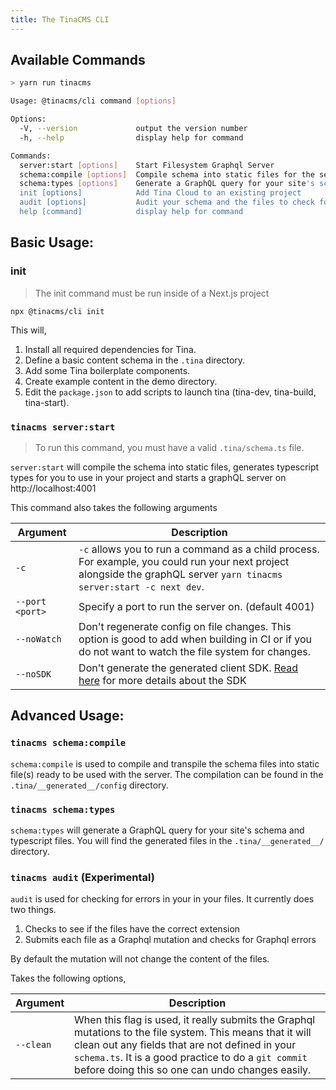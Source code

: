 ```yaml
---
title: The TinaCMS CLI
---
```


## Available Commands

```sh
> yarn run tinacms

Usage: @tinacms/cli command [options]

Options:
  -V, --version             output the version number
  -h, --help                display help for command

Commands:
  server:start [options]    Start Filesystem Graphql Server
  schema:compile [options]  Compile schema into static files for the server
  schema:types [options]    Generate a GraphQL query for your site's schema, (and optionally Typescript types)
  init [options]            Add Tina Cloud to an existing project
  audit [options]           Audit your schema and the files to check for errors
  help [command]            display help for command
```

## Basic Usage:

### init

> The init command must be run inside of a Next.js project

```bash,copy
npx @tinacms/cli init
```

This will,

1. Install all required dependencies for Tina.
2. Define a basic content schema in the `.tina` directory.
3. Add some Tina boilerplate components.
4. Create example content in the demo directory.
5. Edit the `package.json` to add scripts to launch tina (tina-dev, tina-build, tina-start).

### `tinacms server:start`

> To run this command, you must have a valid `.tina/schema.ts` file.

`server:start` will compile the schema into static files, generates typescript types for you to use in your project and starts a graphQL server on http://localhost:4001

This command also takes the following arguments

| Argument        | Description                                                                                                                                                             |
| --------------- | ----------------------------------------------------------------------------------------------------------------------------------------------------------------------- |
| `-c`            | `-c` allows you to run a command as a child process. For example, you could run your next project alongside the graphQL server `yarn tinacms server:start -c next dev`. |
| `--port <port>` | Specify a port to run the server on. (default 4001)                                                                                                                     |
| `--noWatch`     | Don't regenerate config on file changes. This option is good to add when building in CI or if you do not want to watch the file system for changes.                     |
| `--noSDK`       | Don't generate the generated client SDK. [Read here](/docs/graphql/client/) for more details about the SDK                                                              |

## Advanced Usage:

### `tinacms schema:compile`

`schema:compile` is used to compile and transpile the schema files into static file(s) ready to be used with the server. The compilation can be found in the `.tina/__generated__/config` directory.

### `tinacms schema:types`

`schema:types` will generate a GraphQL query for your site's schema and typescript files. You will find the generated files in the `.tina/__generated__/` directory.

### `tinacms audit` (Experimental)

`audit` is used for checking for errors in your in your files. It currently does two things.

1. Checks to see if the files have the correct extension
2. Submits each file as a Graphql mutation and checks for Graphql errors

By default the mutation will not change the content of the files.

Takes the following options,

| Argument  | Description                                                                                                                                                                                                                                                             |
| --------- | ----------------------------------------------------------------------------------------------------------------------------------------------------------------------------------------------------------------------------------------------------------------------- |
| `--clean` | When this flag is used, it really submits the Graphql mutations to the file system. This means that it will clean out any fields that are not defined in your `schema.ts`. It is a good practice to do a `git commit` before doing this so one can undo changes easily. |
